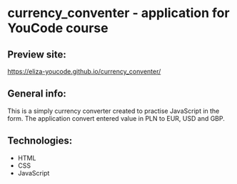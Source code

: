 # currency_conventer - application for YouCode course

## Preview site:
https://eliza-youcode.github.io/currency_conventer/

## General info:
This is a simply currency converter created to practise JavaScript in the form. The application convert entered value in PLN to EUR, USD and GBP.

## Technologies:
- HTML
- CSS
- JavaScript

